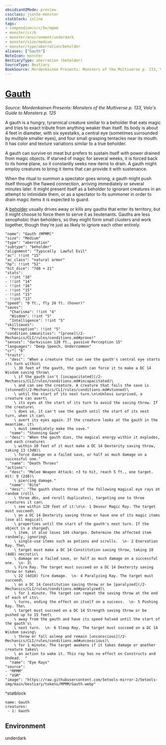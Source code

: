 ```yaml
---
obsidianUIMode: preview
cssclass: json5e-monster
statblock: inline
tags:
- compendium/src/5e/mpmm
- monster/cr/6
- monster/environment/underdark
- monster/size/medium
- monster/type/aberration/beholder
aliases: ["Gauth"]
NoteIcon: monster
BestiaryType: aberration (beholder)
SourceType: Bestiary
BookSource: Mordenkainen Presents: Monsters of the Multiverse p. 133, Volo's Guide to Monsters p. 125
---
```

# [Gauth](2-Mechanics/CLI/bestiary/aberration/gauth-mpmm.md)
*Source: Mordenkainen Presents: Monsters of the Multiverse p. 133, Volo's Guide to Monsters p. 125*  

A gauth is a hungry, tyrannical creature similar to a beholder that eats magic and tries to exact tribute from anything weaker than itself. Its body is about 4 feet in diameter, with six eyestalks, a central eye (sometimes surrounded by multiple smaller eyes), and four small grasping tentacles near its mouth. It has color and texture variations similar to a true beholder.

A gauth can survive on meat but prefers to sustain itself with power drained from magic objects. If starved of magic for several weeks, it is forced back to its home plane, so it constantly seeks new items to drain. A gauth might employ creatures to bring it items that can provide it with sustenance.

When the ritual to summon a spectator goes wrong, a gauth might push itself through the flawed connection, arriving immediately or several minutes later. It might present itself as a beholder to ignorant creatures in an attempt to intimidate them, or as a spectator to its summoner in order to drain magic items it is expected to guard.

A [beholder](/2-Mechanics/CLI/bestiary/aberration/beholder.md) usually drives away or kills any gauths that enter its territory, but it might choose to force them to serve it as lieutenants. Gauths are less xenophobic than beholders, so they might form small clusters and work together, though they're just as likely to ignore each other entirely.

```statblock
"name": "Gauth (MPMM)"
"size": "Medium"
"type": "aberration"
"subtype": "beholder"
"alignment": "Typically  Lawful Evil"
"ac": !!int "15"
"ac_class": "natural armor"
"hp": !!int "52"
"hit_dice": "7d8 + 21"
"stats":
- !!int "10"
- !!int "14"
- !!int "16"
- !!int "15"
- !!int "15"
- !!int "13"
"speed": "0 ft., fly 20 ft. (hover)"
"saves":
  "Charisma": !!int "4"
  "Wisdom": !!int "5"
  "Intelligence": !!int "5"
"skillsaves":
  "Perception": !!int "5"
"condition_immunities": "[prone](/2-Mechanics/CLI/rules/conditions.md#prone)"
"senses": "darkvision 120 ft., passive Perception 15"
"languages": "Deep Speech, Undercommon"
"cr": "6"
"traits":
- "desc": "When a creature that can see the gauth's central eye starts its turn within\
    \ 30 feet of the gauth, the gauth can force it to make a DC 14 Wisdom saving throw\
    \ if the gauth isn't [incapacitated](/2-Mechanics/CLI/rules/conditions.md#incapacitated)\
    \ and can see the creature. A creature that fails the save is [stunned](/2-Mechanics/CLI/rules/conditions.md#stunned)\
    \ until the start of its next turn.\n\nUnless surprised, a creature can avert\
    \ its eyes at the start of its turn to avoid the saving throw. If the creature\
    \ does so, it can't see the gauth until the start of its next turn, when it can\
    \ avert its eyes again. If the creature looks at the gauth in the meantime, it\
    \ must immediately make the save."
  "name": "Stunning Gaze"
- "desc": "When the gauth dies, the magical energy within it explodes, and each creature\
    \ within 10 feet of it must make a DC 14 Dexterity saving throw, taking 13 (3d8)\
    \ force damage on a failed save, or half as much damage on a successful one."
  "name": "Death Throes"
"actions":
- "desc": "Melee Weapon Attack: +3 to hit, reach 5 ft., one target. Hit: 9 (2d8)\
    \ piercing damage."
  "name": "Bite"
- "desc": "The gauth shoots three of the following magical eye rays at random (roll\
    \ three d6s, and reroll duplicates), targeting one to three creatures it can\
    \ see within 120 feet of it:\n\n- 1 Devour Magic Ray. The target must succeed\
    \ on a DC 14 Dexterity saving throw or have one of its magic items lose all magical\
    \ properties until the start of the gauth's next turn. If the object is a charged\
    \ item, it also loses 1d4 charges. Determine the affected item randomly, ignoring\
    \ single-use items such as potions and scrolls.  \n- 2 Enervation Ray. The\
    \ target must make a DC 14 Constitution saving throw, taking 18 (4d8) necrotic\
    \ damage on a failed save, or half as much damage on a successful one.  \n- 3\
    \ Fire Ray. The target must succeed on a DC 14 Dexterity saving throw or take\
    \ 22 (4d10) fire damage.  \n- 4 Paralyzing Ray. The target must succeed\
    \ on a DC 14 Constitution saving throw or be [paralyzed](/2-Mechanics/CLI/rules/conditions.md#paralyzed)\
    \ for 1 minute. The target can repeat the saving throw at the end of each of its\
    \ turns, ending the effect on itself on a success.  \n- 5 Pushing Ray. The\
    \ target must succeed on a DC 14 Strength saving throw or be pushed up to 15 feet\
    \ away from the gauth and have its speed halved until the start of the gauth's\
    \ next turn.  \n- 6 Sleep Ray. The target must succeed on a DC 14 Wisdom saving\
    \ throw or fall asleep and remain [unconscious](/2-Mechanics/CLI/rules/conditions.md#unconscious)\
    \ for 1 minute. The target awakens if it takes damage or another creature takes\
    \ an action to wake it. This ray has no effect on Constructs and Undead.  "
  "name": "Eye Rays"
"source":
- "MPMM"
- "VGM"
"image": "https://raw.githubusercontent.com/5etools-mirror-2/5etools-img/main/bestiary/tokens/MPMM/Gauth.webp"
```
^statblock

```encounter-table
name: Gauth
creatures:
 - 1: Gauth
```

## Environment

underdark
